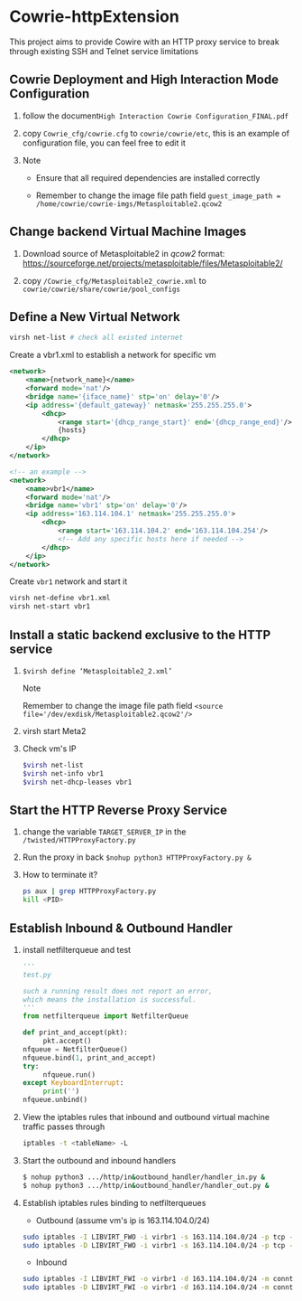 # Cowrie-httpExtension

This project aims to provide Cowire with an HTTP proxy service to break through existing SSH and Telnet service limitations

## Cowrie Deployment and High Interaction Mode Configuration
1. follow the document`High Interaction Cowrie Configuration_FINAL.pdf`

2. copy `Cowrie_cfg/cowrie.cfg` to `cowrie/cowrie/etc`, this is an example of configuration file, you can feel free to edit it

3. > [!NOTE]
   >
   > * Ensure that all required dependencies are installed correctly
   >
   > * Remember to change the image file path field `guest_image_path = /home/cowrie/cowrie-imgs/Metasploitable2.qcow2`

## Change backend Virtual Machine Images

1. Download source of Metasploitable2 in *qcow2* format: https://sourceforge.net/projects/metasploitable/files/Metasploitable2/

2. copy `/Cowrie_cfg/Metasploitable2_cowrie.xml` to `cowrie/cowrie/share/cowrie/pool_configs`

## Define a New Virtual Network

```sh
virsh net-list # check all existed internet
```

Create a vbr1.xml to establish a network for specific vm

```xml
<network>
    <name>{network_name}</name>
    <forward mode='nat'/>
    <bridge name='{iface_name}' stp='on' delay='0'/>
    <ip address='{default_gateway}' netmask='255.255.255.0'>
        <dhcp>
            <range start='{dhcp_range_start}' end='{dhcp_range_end}'/>
            {hosts}
        </dhcp>
    </ip>
</network>

<!-- an example -->
<network>
    <name>vbr1</name>
    <forward mode='nat'/>
    <bridge name='vbr1' stp='on' delay='0'/>
    <ip address='163.114.104.1' netmask='255.255.255.0'>
        <dhcp>
            <range start='163.114.104.2' end='163.114.104.254'/>
            <!-- Add any specific hosts here if needed -->
        </dhcp>
    </ip>
</network>
```

Create `vbr1` network and start it

```sh
virsh net-define vbr1.xml
virsh net-start vbr1
```

## Install a static backend exclusive to the HTTP service

1. `$virsh define ‘Metasploitable2_2.xml’`

   > [!NOTE]
   >
   > Remember to change the image file path field `<source file='/dev/exdisk/Metasploitable2.qcow2'/>`

2. virsh start Meta2

3. Check vm's IP

   ```sh
   $virsh net-list
   $virsh net-info vbr1
   $virsh net-dhcp-leases vbr1
   ```

## Start the HTTP Reverse Proxy Service

1. change  the variable `TARGET_SERVER_IP` in the `/twisted/HTTPProxyFactory.py`

2. Run the proxy in back `$nohup python3 HTTPProxyFactory.py &`

3. How to terminate it?

   ```sh
   ps aux | grep HTTPProxyFactory.py
   kill <PID>
   ```

## Establish Inbound & Outbound Handler

1. install netfilterqueue and test

   ```python
   '''
   test.py
   
   such a running result does not report an error, 
   which means the installation is successful.
   '''
   from netfilterqueue import NetfilterQueue
   
   def print_and_accept(pkt):
   		pkt.accept()
   nfqueue = NetfilterQueue()
   nfqueue.bind(1, print_and_accept)
   try:
   		nfqueue.run()
   except KeyboardInterrupt:
   		print('')
   nfqueue.unbind()
   ```

2. View the iptables rules that inbound and outbound virtual machine traffic passes through

   ```sh
   iptables -t <tableName> -L
   ```

3. Start the outbound and inbound handlers	

   ```sh
   $ nohup python3 .../http/in&outbound_handler/handler_in.py &
   $ nohup python3 .../http/in&outbound_handler/handler_out.py &
   ```

4. Establish iptables rules binding to netfilterqueues

   * Outbound (assume vm's ip is 163.114.104.0/24)

   ```sh
   sudo iptables -I LIBVIRT_FWO -i virbr1 -s 163.114.104.0/24 -p tcp -j NFQUEUE --queue-num 1
   sudo iptables -D LIBVIRT_FWO -i virbr1 -s 163.114.104.0/24 -p tcp -j NFQUEUE --queue-num 1
   ```

   * Inbound

   ```sh
   sudo iptables -I LIBVIRT_FWI -o virbr1 -d 163.114.104.0/24 -m conntrack --ctstate RELATED,ESTABLISHED -j NFQUEUE --queue-num 2
   sudo iptables -D LIBVIRT_FWI -o virbr1 -d 163.114.104.0/24 -m conntrack --ctstate RELATED,ESTABLISHED -j NFQUEUE --queue-num 2
   ```

   

